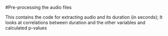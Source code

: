 #Pre-processing the audio files

This contains the code for extracting audio and its duration (in seconds); 
It looks at correlations between duration and the other variables and calculated p-values